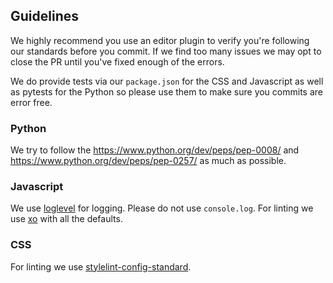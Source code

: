 ## Guidelines
We highly recommend you use an editor plugin to verify you're following our standards before you commit.
If we find too many issues we may opt to close the PR until you've fixed enough of the errors.

We do provide tests via our `package.json` for the CSS and Javascript as well as pytests for the Python so please use them to make sure you commits are error free.

### Python
We try to follow the <https://www.python.org/dev/peps/pep-0008/> and <https://www.python.org/dev/peps/pep-0257/> as much as possible.

### Javascript
We use [loglevel](https://github.com/pimterry/loglevel) for logging. Please do not use `console.log`.
For linting we use [xo](https://github.com/sindresorhus/xo) with all the defaults.

### CSS
For linting we use [stylelint-config-standard](https://github.com/stylelint/stylelint-config-standard).
